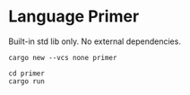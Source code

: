 # Language Primer

Built-in std lib only. No external dependencies.  

```
cargo new --vcs none primer
```

```
cd primer
cargo run
```
